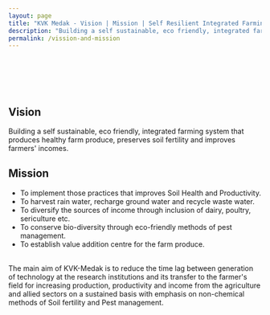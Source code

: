 ```yaml
---
layout: page
title: "KVK Medak - Vision | Mission | Self Resilient Integrated Farming System"
description: "Building a self sustainable, eco friendly, integrated farming system that produces healthy farm produce, preserves soil fertility and improves  farmers' incomes."
permalink: /vission-and-mission
---
```

<br>
<br>
<br>
<br>

## Vision

Building a self sustainable, eco friendly, integrated farming system that produces healthy farm produce, preserves soil fertility and improves  farmers' incomes.

## Mission

- To implement those practices that improves Soil Health and Productivity.
- To harvest rain water, recharge ground water and recycle waste water.
- To diversify the sources of income through inclusion of dairy, poultry, sericulture etc.
- To conserve bio-diversity through eco-friendly methods of pest management.
- To establish value addition centre for the farm produce.

<br>
The main aim of KVK-Medak is to reduce the time lag between generation of technology at the research institutions and its transfer to the farmer's field for increasing production, productivity and income from the agriculture and allied sectors on a sustained basis with emphasis on non-chemical methods of Soil fertility and Pest management. 

<br>
<br>
<br>
<br>